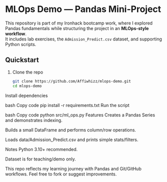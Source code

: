 # MLOps Demo — Pandas Mini-Project  

This repository is part of my Ironhack bootcamp work, where I explored Pandas fundamentals while structuring the project in an **MLOps-style workflow**.  
It includes lab exercises, the `Admission_Predict.csv` dataset, and supporting Python scripts.  

## Quickstart  

1. Clone the repo  
   ```bash
   git clone https://github.com/Affiwhizz/mlops-demo.git
   cd mlops-demo
Install dependencies

bash
Copy code
pip install -r requirements.txt
Run the script

bash
Copy code
python src/ml_ops.py
Features
Creates a Pandas Series and demonstrates indexing.

Builds a small DataFrame and performs column/row operations.

Loads data/Admission_Predict.csv and prints simple stats/filters.

Notes
Python 3.10+ recommended.

Dataset is for teaching/demo only.

This repo reflects my learning journey with Pandas and Git/GitHub workflows. Feel free to fork or suggest improvements.